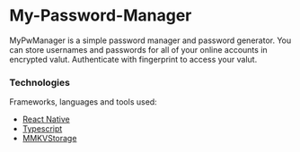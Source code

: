 # My-Password-Manager

MyPwManager is a simple password manager and password generator. You can store usernames and passwords for all of your online accounts in encrypted valut. Authenticate with fingerprint to access your valut.<br />

### Technologies

Frameworks, languages and tools used:

* [React Native]()
* [Typescript]()
* [MMKVStorage](https://rnmmkv.vercel.app/#/)


